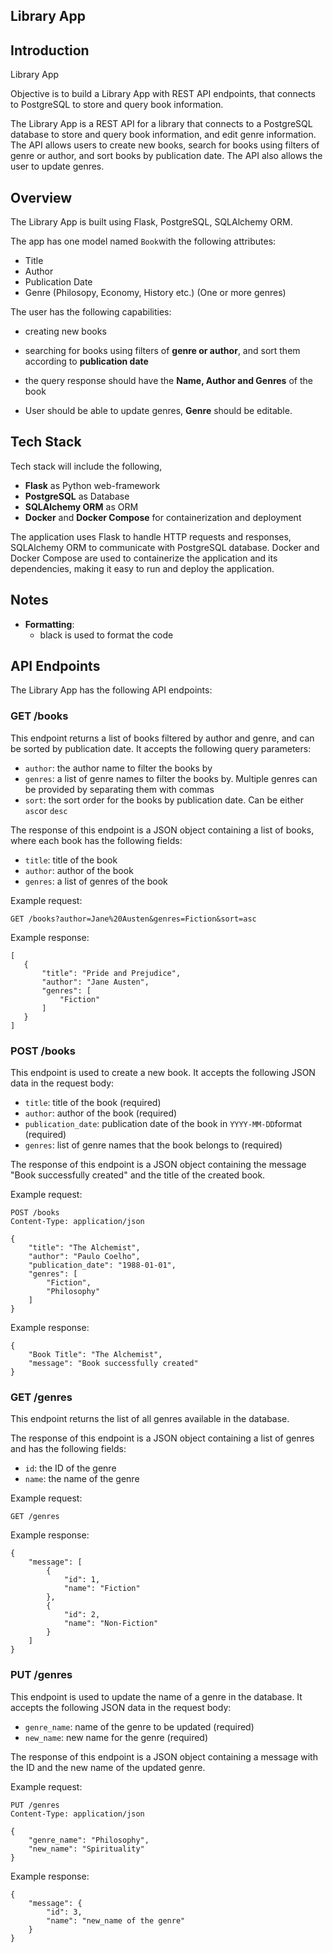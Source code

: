 ## Library App

## Introduction

Library App

Objective is to build a Library App with REST API endpoints, that connects to PostgreSQL to store and query book information.

The Library App is a REST API for a library that connects to a PostgreSQL database to store and query book information, and edit genre information. The API allows users to create new books, search for books using filters of genre or author, and sort books by publication date. The API also allows the user to update genres.

## Overview

The Library App is built using Flask, PostgreSQL, SQLAlchemy ORM.

The app has one model named `Book`with the following attributes:

-   Title
-   Author
-   Publication Date
-   Genre (Philosopy, Economy, History etc.) (One or more genres)

The user has the following capabilities:

-   creating new books
-   searching for books using filters of **genre or author**, and sort them according to **publication date**
-   the query response should have the **Name, Author and Genres** of the book

-   User should be able to update genres, **Genre** should be editable.

## Tech Stack

Tech stack will include the following,

-   **Flask** as Python web-framework
-   **PostgreSQL** as Database
-   **SQLAlchemy ORM** as ORM
-   **Docker** and **Docker Compose** for containerization and deployment

The application uses Flask to handle HTTP requests and responses, SQLAlchemy ORM to communicate with PostgreSQL database. Docker and Docker Compose are used to containerize the application and its dependencies, making it easy to run and deploy the application.

## Notes

* **Formatting**:
    * black is used to format the code

## API Endpoints

The Library App has the following API endpoints:

### GET /books

This endpoint returns a list of books filtered by author and genre, and can be sorted by publication date. It accepts the following query parameters:

-   `author`: the author name to filter the books by
-   `genres`: a list of genre names to filter the books by. Multiple genres can be provided by separating them with commas
-   `sort`: the sort order for the books by publication date. Can be either `asc`or `desc`

The response of this endpoint is a JSON object containing a list of books, where each book has the following fields:

-   `title`: title of the book
-   `author`: author of the book
-   `genres`: a list of genres of the book

Example request:

```
GET /books?author=Jane%20Austen&genres=Fiction&sort=asc
```

Example response:

```
[
   {
       "title": "Pride and Prejudice",
       "author": "Jane Austen",
       "genres": [
           "Fiction"
       ]
   }
]
```

### POST /books

This endpoint is used to create a new book. It accepts the following JSON data in the request body:

-   `title`: title of the book (required)
-   `author`: author of the book (required)
-   `publication_date`: publication date of the book in `YYYY-MM-DD`format (required)
-   `genres`: list of genre names that the book belongs to (required)

The response of this endpoint is a JSON object containing the message "Book successfully created" and the title of the created book.

Example request:

```
POST /books
Content-Type: application/json

{
    "title": "The Alchemist",
    "author": "Paulo Coelho",
    "publication_date": "1988-01-01",
    "genres": [
        "Fiction",
        "Philosophy"
    ]
}
```

Example response:

```
{
    "Book Title": "The Alchemist",
    "message": "Book successfully created"
}
```

### GET /genres

This endpoint returns the list of all genres available in the database.

The response of this endpoint is a JSON object containing a list of genres and has the following fields:
* `id`: the ID of the genre
* `name`: the name of the genre

Example request:

```
GET /genres
```

Example response: 
```
{
    "message": [
        {
            "id": 1,
            "name": "Fiction"
        },
        {
            "id": 2,
            "name": "Non-Fiction"
        }
    ]
}
```

### PUT /genres
This endpoint is used to update the name of a genre in the database. It accepts the following JSON data in the request body:
* `genre_name`: name of the genre to be updated (required)
* `new_name`: new name for the genre (required)

The response of this endpoint is a JSON object containing a message with the ID and the new name of the updated genre.

Example request:

```
PUT /genres
Content-Type: application/json

{
    "genre_name": "Philosophy",
    "new_name": "Spirituality"
}
```

Example response:

```
{
    "message": {
        "id": 3,
        "name": "new_name of the genre"
    }
}
```
